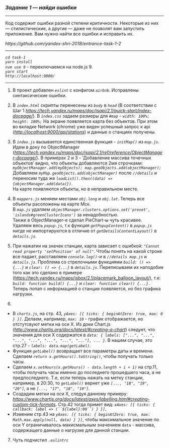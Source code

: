 <h3><a id="_1____0"></a><em>Задание 1 — найди ошибки</em></h3>
<hr>
<p>Код содержит ошибки разной степени критичности. Некоторые из них — стилистические, а другие — даже не позволят вам запустить приложение. Вам нужно найти все ошибки и исправить их.</p>
<em>https://github.com/yandex-shri-2018/entrance-task-1-2</em>
<hr>
<p><em><code>cd task-1</code></em><br>
<em><code>yarn install</code></em><br>
<em><code>nvm use 9</code></em> - переключаемся на node.js 9.<br>
<em><code>yarn start</code></em><br>
<em><code>http://localhost:9000/</code></em></p>
<hr>
<ol>
<li>
<p>В проект добавлен <em><code>eslint</code></em> с конфигом <em><code>airbnb</code></em>. Исправлены синтаксические ошибки.</p>
</li>
<li>
<p>В <em><code>index.html</code></em> скрипты перенесены из <em><code>body</code></em> в <em><code>head</code></em> (В соответствии с Шаг 1 <em><a href="https://tech.yandex.ru/maps/doc/jsapi/2.1/quick-start/index-docpage/">https://tech.yandex.ru/maps/doc/jsapi/2.1/quick-start/index-docpage/</a></em>). В <em><code>index.css</code></em> задаем размеры для <em><code>#map</code> - <code>width: 100%; height: 100%;</code></em> На экране появляется карта без объектов. При этом во вкладке Network (chrome) уже виден успешный запрос к api (<em><a href="http://localhost:9000/api/stations">http://localhost:9000/api/stations</a></em>) и данные о станциях получены.</p>
</li>
<li>
<p>В <em><code>index.js</code></em> вызывается единственная функция - <em><code>initMap()</code></em> из <em><code>map.js</code></em>. Идем в доку по ObjectManager (<em><a href="https://tech.yandex.ru/maps/doc/jsapi/2.1/ref/reference/ObjectManager-docpage/">https://tech.yandex.ru/maps/doc/jsapi/2.1/ref/reference/ObjectManager-docpage/</a></em>). В примерах 2 и 3 - ‘Добавление массива точечных объектов’ видно, что объекты добавляются 2мя строчками: <em><code>myObjectManager.add(myObjects); map.geoObjects.add(objectManager);</code></em><br>
Добавляем <em><code>myMap.geoObjects.add(objectManager)</code></em> после <em><code>//details</code></em> и переносим туда же <em><code>loadList().then((data) =&gt; {objectManager.add(data)})</code></em>.<br>
На карте появляются объекты, но в неправильном месте.</p>
</li>
<li>
<p>В <em><code>mappers.js</code></em> меняем местами <em><code>obj.long</code></em> и <em><code>obj.lat</code></em>. Теперь все объекты расоложены на карте Мск.<br>
В <em><code>map.js</code></em> удаляем <em><code>objectManager.clusters.options.set('preset', 'islands#greenClusterIcons')</code></em> за ненадобностью.<br>
Также в ObjectManager-е сделал PieChart-ы чуть красивее.<br>
Удаляем весь <em><code>popup.js</code></em>, т.к функция <em><code>getPopupContent()</code></em> в <em><code>popup.js</code></em> нигде не импортируются в отличие от <em><code>getDetailsContentLayout()</code></em> в <em><code>details.js</code></em>.</p>
</li>
<li>
<p>При нажатии на значек станции, карта зависает с ошибкой: <em><code>&quot;Cannot read property 'setPosition' of null&quot;</code></em>. Чтобы понять на какой строке все падает, расставляем <em><code>console.log()</code></em><em>-и</em> в <em><code>//details map.js</code></em> и <em><code>details.js</code></em>. Проблема со стрелочными функциями <em><code>build: () =&gt; {...}</code></em> и <em><code>clear: () =&gt; {...}</code></em> в <em><code>details.js</code></em>. Переписываем их наподобие того как это сделано в примере (<a href="https://tech.yandex.ru/maps/jsbox/2.1/placemark_balloon_layout/">https://tech.yandex.ru/maps/jsbox/2.1/placemark_balloon_layout/</a>), т.е: <em><code>build: function build() {...}</code></em> и <em><code>clear: function clear() {...}</code></em>. Теперь попап с информацией о станции появляется, но без графика нагрузки.</p>
</li>
<li></li>
</ol>
<ul>
<li>В <em><code>charts.js</code></em>, на стр. 43, <em><code>yAxes: [{ ticks: { beginAtZero: true, max: 0 } }]</code></em>. Делаем, например, <em><code>max: 10</code></em> - график отображается, но отстутсвуют метки на оси X. Из доки Chart.js (<em><a href="http://www.chartjs.org/docs/latest/#creating-a-chart">http://www.chartjs.org/docs/latest/#creating-a-chart</a></em>) следует, что значения для оси Х содержатся в <em><code>data: { labels: [&quot;...&quot;, &quot;...&quot;, &quot;...&quot;, &quot;...&quot;, &quot;...&quot;, &quot;...&quot;, &quot;...&quot;], ... }</code></em>. В нашем случае, это стр.27 - <em><code>labels: data.map(getLabel)</code></em>.</li>
<li>Функция <em><code>getLabel()</code></em> возвращает все параметры даты и времени. Сделаем <em><code>return x.getHours().toString()</code></em>, чтобы получать только часы.</li>
<li>Сделаем <em><code>x.setHours(x.getHours() - data.length + i + 1)</code></em> на стр.11, чтобы получать часы именно до последнего прошедшего часа, а не предпоследнего. Т.е, если теперь нажать на метку станции, например, в 20:30, то <em><code>getLabel()</code></em> вернет уже <em><code>[..., &quot;18&quot;, &quot;19&quot;, &quot;20&quot;]</code></em>, а не <em><code>[..., &quot;17&quot;, &quot;18&quot;, &quot;19&quot;]</code></em>.</li>
<li>Создадим метки на оси Х, следуя данному примеру: <em><a href="https://www.chartjs.org/docs/latest/axes/labelling.html#creating-custom-tick-formats">https://www.chartjs.org/docs/latest/axes/labelling.html#creating-custom-tick-formats</a></em>. Стр.42 тогда примет вид: <em><code>xAxes: [{ ticks: { callback: label =&gt; (``${label}:00``) } }],</code></em></li>
<li>Изменим стр.43 на <em><code>yAxes: [{ ticks: { beginAtZero: true, max: Math.max.apply(null, data) } }]</code></em>, чтобы максимальное значение по оси Y ограничивалось макисмальным значением <code>data</code> - массива, содержащего данные о нагрузке для данной станции.</li>
</ul>
<ol start="7">
<li>Чуть подчистил <em><code>.eslintrc</code></em></li>
</ol>